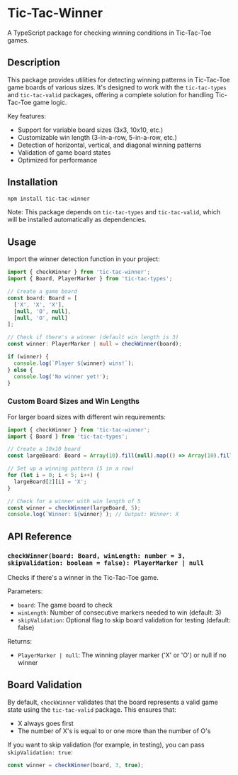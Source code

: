 # Tic-Tac-Winner

A TypeScript package for checking winning conditions in Tic-Tac-Toe games.

## Description

This package provides utilities for detecting winning patterns in Tic-Tac-Toe game boards of various sizes. It's designed to work with the `tic-tac-types` and `tic-tac-valid` packages, offering a complete solution for handling Tic-Tac-Toe game logic.

Key features:
- Support for variable board sizes (3x3, 10x10, etc.)
- Customizable win length (3-in-a-row, 5-in-a-row, etc.)
- Detection of horizontal, vertical, and diagonal winning patterns
- Validation of game board states
- Optimized for performance

## Installation

```bash
npm install tic-tac-winner
```

Note: This package depends on `tic-tac-types` and `tic-tac-valid`, which will be installed automatically as dependencies.

## Usage

Import the winner detection function in your project:

```typescript
import { checkWinner } from 'tic-tac-winner';
import { Board, PlayerMarker } from 'tic-tac-types';

// Create a game board
const board: Board = [
  ['X', 'X', 'X'],
  [null, 'O', null],
  [null, 'O', null]
];

// Check if there's a winner (default win length is 3)
const winner: PlayerMarker | null = checkWinner(board);

if (winner) {
  console.log(`Player ${winner} wins!`);
} else {
  console.log('No winner yet!');
}
```

### Custom Board Sizes and Win Lengths

For larger board sizes with different win requirements:

```typescript
import { checkWinner } from 'tic-tac-winner';
import { Board } from 'tic-tac-types';

// Create a 10x10 board
const largeBoard: Board = Array(10).fill(null).map(() => Array(10).fill(null));

// Set up a winning pattern (5 in a row)
for (let i = 0; i < 5; i++) {
  largeBoard[2][i] = 'X';
}

// Check for a winner with win length of 5
const winner = checkWinner(largeBoard, 5);
console.log(`Winner: ${winner}`); // Output: Winner: X
```

## API Reference

### `checkWinner(board: Board, winLength: number = 3, skipValidation: boolean = false): PlayerMarker | null`

Checks if there's a winner in the Tic-Tac-Toe game.

Parameters:
- `board`: The game board to check
- `winLength`: Number of consecutive markers needed to win (default: 3)
- `skipValidation`: Optional flag to skip board validation for testing (default: false)

Returns:
- `PlayerMarker | null`: The winning player marker ('X' or 'O') or null if no winner

## Board Validation

By default, `checkWinner` validates that the board represents a valid game state using the `tic-tac-valid` package. This ensures that:
- X always goes first
- The number of X's is equal to or one more than the number of O's

If you want to skip validation (for example, in testing), you can pass `skipValidation: true`:

```typescript
const winner = checkWinner(board, 3, true);
```

